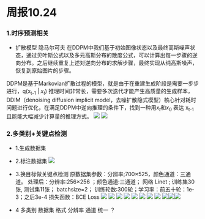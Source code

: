 
# 周报10.24

### 1.时序预测相关
- 扩散模型 隐马尔可夫
在DDPM中我们基于初始图像状态以及最终高斯噪声状态，通过贝叶斯公式以及多元高斯分布的散度公式，可以计算出每一步骤的逆向分布。之后继续重复上述对逆向分布的求解步骤，最终实现从纯高斯噪声，恢复到原始图片的步骤。

DDPM是基于Markovian扩散过程的模型，就是由于在重建生成阶段是需要一步步进行，q(x<sub>t-1</sub> | $x_t$) 推理时间非常长，需要多次迭代才能产生高质量的生成样本，
DDIM（denoising diffusion implicit model，去噪扩散隐式模型）核心针对耗时问题进行优化，在满足DDPM中逆向推理的条件下，找到一种用$x_t$和$x_0$ 表达 x<sub>t-1</sub> 且能能大幅减少计算量的推理方式。
![](images/912.png)
![](images/509.png)
### 2.多类别+关键点检测 
- 1.生成数据集 
- 2.标注数据集
![](images/微信图片编辑_20231023215616.jpg)
- 3.换目标做关键点检测 
原数据集参数：分辨率;700×525，颜色通道：三通道。
处理后：分辨率:256×256 ；颜色通道:三通道；
网络 Linet ; 训练集30张, 测试集11张； batchsize=2；
训练轮数:300轮；学习率：前五十轮：1e-3；之后3e-4
损失函数：BCE Loss
![](images/100110.jpg) ![](images/100510.jpg) ![](images/101010.jpg) ![](images/102010.jpg) ![](images/103010.jpg) ![](images/104010.jpg) ![](images/105010.jpg) ![](images/106010.jpg) ![](images/107010.jpg)![](images/108010.jpg)![](images/109010.jpg)

- 4 多类别  数据集 格式 分辨率 通道 统一 ？